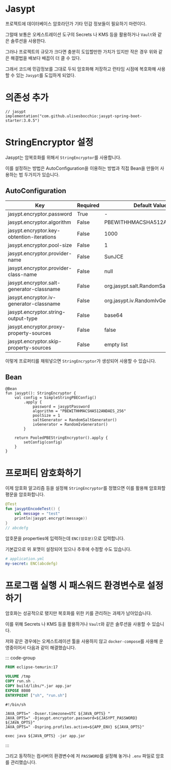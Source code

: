 # Jasypt

프로젝트에 데이터베이스 암호라던가 기타 민감 정보들이 필요하기 마련이다.

그럴때 보통은 오케스트레이션 도구의 Secrets 나 KMS 등을 활용하거나 `Vault`와 같은 솔루션을 사용한다.

그러나 프로젝트의 규모가 크다면 충분히 도입할만한 가치가 있지만 작은 경우 위와 같은 해결법을 배보다 배꼽이 더 클 수 있다.

그래서 코드에 민감정보를 그대로 두되 암호화해 저장하고 런타임 시점에 복호화해 사용할 수 있는 `Jasypt`를 도입하게 되었다.

# 의존성 추가

```
// jasypt
implementation("com.github.ulisesbocchio:jasypt-spring-boot-starter:3.0.5")
```

# StringEncryptor 설정

Jasypt는 암복호화를 위해서 `StringEncryptor`를 사용합니다.

이를 설정하는 방법은 AutoConfiguration을 이용하는 방법과 직접 Bean을 만들어 사용하는 법 두가지가 있습니다.

## AutoConfiguration

| Key                                       | Required | Default Value                        |
|-------------------------------------------|----------|--------------------------------------|
| jasypt.encryptor.password                 | 	True    | 	-                                   |
| jasypt.encryptor.algorithm                | 	False	  | PBEWITHHMACSHA512ANDAES_256          |
| jasypt.encryptor.key-obtention-iterations | 	False	  | 1000                                 |
| jasypt.encryptor.pool-size	               | False    | 	1                                   |
| jasypt.encryptor.provider-name            | 	False   | 	SunJCE                              |
| jasypt.encryptor.provider-class-name      | 	False   | 	null                                |
| jasypt.encryptor.salt-generator-classname | 	False   | 	org.jasypt.salt.RandomSaltGenerator |
| jasypt.encryptor.iv-generator-classname   | 	False	  | org.jasypt.iv.RandomIvGenerator      |
| jasypt.encryptor.string-output-type       | 	False	  | base64                               |
| jasypt.encryptor.proxy-property-sources   | 	False	  | false                                |
| jasypt.encryptor.skip-property-sources    | 	False   | 	empty list                          |

이렇게 프로퍼티를 채워넣으면 `StringEncryptor`가 생성되어 사용할 수 있습니다.

## Bean

```
@Bean
fun jasypt(): StringEncryptor {
    val config = SimpleStringPBEConfig()
        .apply {
            password = jasyptPassword
            algorithm = "PBEWITHHMACSHA512ANDAES_256"
            poolSize = 1
            saltGenerator = RandomSaltGenerator()
            ivGenerator = RandomIvGenerator()
        }

    return PooledPBEStringEncryptor().apply {
        setConfig(config)
    }
}
```

# 프로퍼티 암호화하기

이제 암호화 알고리즘 등을 설정해 `StringEncryptor`를 정했으면 이를 활용해 암호화할 평문을 암호화합니다.

```kotlin
@Test
fun jasyptEncodeTest() {
    val message = "test"
    println(jasypt.encrypt(message))
}
// abcdefg
```

암호문을 properties에 입력하는데 `ENC(암호문)`으로 입력합니다.

기본값으로 위 포맷이 설정되어 있으나 추후에 수정할 수도 있습니다.

```yaml
# application.yml
my-secret: ENC(abcdefg)
```

# 프로그램 실행 시 패스워드 환경변수로 설정하기

암호화는 성공적으로 됐지만 복호화를 위한 키를 관리하는 과제가 남아있습니다.

이를 위해 Secrets 나 KMS 등을 활용하거나 `Vault`와 같은 솔루션을 사용할 수 있습니다.

저와 같은 경우에는 오케스트레이션 툴을 사용하지 않고 `docker-compose`를 사용해 운영중이어서 다음과 같이 해결했습니다.

::: code-group

```dockerfile [Dockerfile]
FROM eclipse-temurin:17

VOLUME /tmp
COPY run.sh .
COPY build/libs/*.jar app.jar
EXPOSE 8080
ENTRYPOINT ["sh", "run.sh"]
```

```shell [run.sh]
#!/bin/sh

JAVA_OPTS=" -Duser.timezone=UTC ${JAVA_OPTS} "
JAVA_OPTS=" -Djasypt.encryptor.password=${JASYPT_PASSWORD} ${JAVA_OPTS}"
JAVA_OPTS=" -Dspring.profiles.active=${APP_ENV} ${JAVA_OPTS}"

exec java ${JAVA_OPTS} -jar app.jar
```

:::

그리고 동작하는 컴서버의 환경변수에 저 `PASSWORD`를 설정해 놓거나 `.env` 파일로 암호를 관리했습니다.
